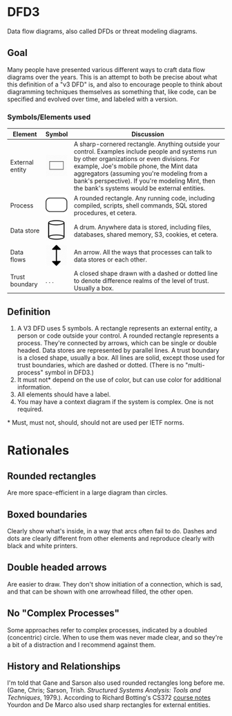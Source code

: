 # DFD3
Data flow diagrams, also called DFDs or threat modeling diagrams.

## Goal
Many people have presented various different ways to craft data flow diagrams over the years.  This is an attempt to both be precise about what this definition of a "v3 DFD" is, and also to encourage people to think about diagramming techniques themselves as something that, like code, can be specified and evolved over time, and labeled with a version.

### Symbols/Elements used

| Element | Symbol | Discussion |
|---------|--------|------------|
| External entity|  <img src ="icons/rectangle.png" width=50 height=50> | A sharp-cornered rectangle. Anything outside your control.  Examples include people and systems run by other organizations or even divisions.  For example, Joe's mobile phone, the Mint data aggregators (assuming you're modeling from a bank's perspective).  If you're modeling Mint, then the bank's systems would be external entities. 
| Process| <img src ="icons/rounded-rectangle.png" width=50 height=50> | A rounded rectangle.  Any running code, including compiled, scripts, shell commands, SQL stored procedures, et cetera.
| Data store|  <img src ="icons/cylinder-256.png" width=50 height=50> | A drum. Anywhere data is stored, including files, databases, shared memory, S3, cookies, et cetera.
| Data flows| <img src ="icons/arrow.png" width=50 height=50> | An arrow. All the ways that processes can talk to data stores or each other.
| Trust boundary | . . . | A closed shape drawn with a dashed or dotted line to denote difference realms of the level of trust. Usually a box.



## Definition
1. A V3 DFD uses 5 symbols.  A rectangle represents an external entity, a person or code outside your control.  A rounded rectangle represents a process. They're connected by arrows, which can be single or double headed.  Data stores are represented by parallel lines.  A trust boundary is a closed shape, usually a box.  All lines are solid, except those used for trust boundaries, which are dashed or dotted.  (There is no "multi-process" symbol in DFD3.)
2. It must not* depend on the use of color, but can use color for additional information.
3. All elements should have a label.
4. You may have a context diagram if the system is complex.  One is not required.
</ol>
* Must, must not, should, should not are used per IETF norms.



# Rationales

## Rounded rectangles
Are more space-efficient in a large diagram than circles.

## Boxed boundaries
Clearly show what's inside, in a way that arcs often fail to do. Dashes and dots are clearly different from other elements and reproduce clearly with black and white printers.

## Double headed arrows
Are easier to draw.  They don't show initiation of a connection, which is sad, and that can be shown with one arrowhead filled, the other open.

## No "Complex Processes"
Some approaches refer to complex processes, indicated by a doubled (concentric) circle. When to use them was never made clear, and so they're a bit of a distraction and I recommend against them.

## History and Relationships
I'm told that Gane and Sarson also used rounded rectangles long before me.  (Gane, Chris; Sarson, Trish. *Structured Systems Analysis: Tools and Techniques*, 1979.).  According to Richard Botting's CS372 [course notes](http://www.csci.csusb.edu/dick/cs372/a4.html) Yourdon and De Marco also used sharp rectangles for external entities.
